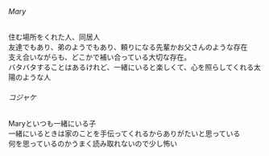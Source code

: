###### Mary  
住む場所をくれた人、同居人  
友達でもあり、弟のようでもあり、頼りになる先輩かお父さんのような存在  
支え合いながらも、どこかで補い合っている大切な存在。  
バタバタすることはあるけれど、一緒にいると楽しくて、心を照らしてくれる太陽のような人

###### コジャケ
Maryといつも一緒にいる子   
一緒にいるときは家のことを手伝ってくれるからありがたいと思っている  
何を思っているのかうまく読み取れないので少し怖い  